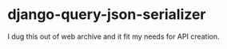 django-query-json-serializer
============================

I dug this out of web archive and it fit my needs for API creation.

